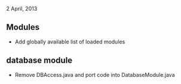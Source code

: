 2 April, 2013

Modules
-------
* Add globally available list of loaded modules

database module
----------------
* Remove DBAccess.java and port code into DatabaseModule.java

